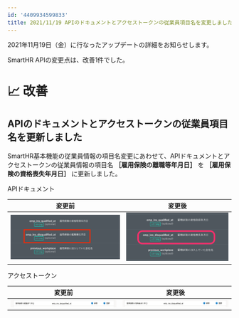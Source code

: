 ```yaml
---
id: '4409934599833'
title: 2021/11/19 APIのドキュメントとアクセストークンの従業員項目名を変更しました
---
```

2021年11月19日（金）に行なったアップデートの詳細をお知らせします。

SmartHR APIの変更点は、改善1件でした。

# 📈 改善

## APIのドキュメントとアクセストークンの従業員項目名を更新しました

SmartHR基本機能の従業員情報の項目名変更にあわせて、APIドキュメントとアクセストークンの従業員情報の項目名 **［雇用保険の離職等年月日］** を **［雇用保険の資格喪失年月日］** に更新しました。

APIドキュメント

| 変更前 | 変更後 |
| --- | --- |
| ![](./__________2021-11-16_16_48_36.png) | ![](./__________2021-11-24_9_56_32.png) |

アクセストークン

| 変更前 | 変更後 |
| --- | --- |
| ![](./__________2021-11-19_16_49_35.png) | ![](./__________2021-11-24_9_49_27.png) |
